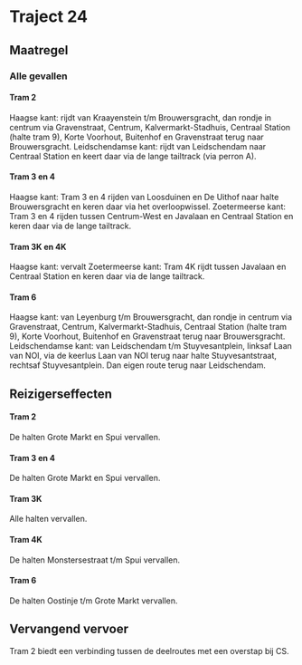# Traject 24
## Maatregel
### Alle gevallen

#### Tram 2
Haagse kant: rijdt van Kraayenstein t/m Brouwersgracht, dan rondje in centrum via Gravenstraat, Centrum, Kalvermarkt-Stadhuis, Centraal Station (halte tram 9), Korte Voorhout, Buitenhof en Gravenstraat terug naar Brouwersgracht.
Leidschendamse kant: rijdt van Leidschendam naar Centraal Station en keert daar via de lange tailtrack (via perron A).

#### Tram 3 en 4
Haagse kant: Tram 3 en 4 rijden van Loosduinen en De Uithof naar halte Brouwersgracht en keren daar via het overloopwissel.
Zoetermeerse kant: Tram 3 en 4 rijden tussen Centrum-West en Javalaan en Centraal Station en keren daar via de lange tailtrack.

#### Tram 3K en 4K
Haagse kant: vervalt
Zoetermeerse kant: Tram 4K rijdt tussen Javalaan en Centraal Station en keren daar via de lange tailtrack.

#### Tram 6
Haagse kant: van Leyenburg t/m Brouwersgracht, dan rondje in centrum via Gravenstraat, Centrum, Kalvermarkt-Stadhuis, Centraal Station (halte tram 9), Korte Voorhout, Buitenhof en Gravenstraat terug naar Brouwersgracht.
Leidschendamse kant: van Leidschendam t/m Stuyvesantplein, linksaf Laan van NOI, via de keerlus Laan van NOI terug naar halte Stuyvesantstraat, rechtsaf Stuyvesantplein. Dan eigen route terug naar Leidschendam.

## Reizigerseffecten

#### Tram 2
De halten Grote Markt en Spui vervallen.

#### Tram 3 en 4
De halten Grote Markt en Spui vervallen.

#### Tram 3K
Alle halten vervallen.

#### Tram 4K
De halten Monstersestraat t/m Spui vervallen.

#### Tram 6
De halten Oostinje t/m Grote Markt vervallen.

## Vervangend vervoer
Tram 2 biedt een verbinding tussen de deelroutes met een overstap bij CS.
